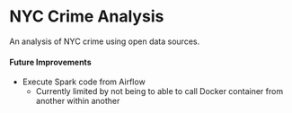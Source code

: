 # NYC Crime Analysis

An analysis of NYC crime using open data sources.

#### Future Improvements

* Execute Spark code from Airflow
  * Currently limited by not being to able to call Docker container from another within another
